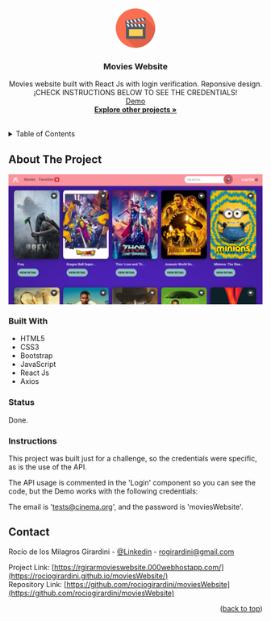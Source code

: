 <div id="top"></div>

<!-- PROJECT LOGO -->
<br />
<div align="center">
  <a href="https://github.com/rociogirardini/moviesWebsite/">
    <img src="./public/moviesWebsite_logo.png" alt="Logo" height="80">
  </a>

<h3 align="center">Movies Website</h3>

  <p align="center">
    Movies website built with React Js with login verification. Reponsive design.
    <br />
    ¡CHECK INSTRUCTIONS BELOW TO SEE THE CREDENTIALS!
    <br />
    <a href="https://rgirarmovieswebsite.000webhostapp.com/">Demo</a>
    <br />
    <a href="https://github.com/rociogirardini/"><strong>Explore other projects »</strong></a>
    <br />
    <br />
  </p>
</div>

<!-- TABLE OF CONTENTS -->
<details>
  <summary>Table of Contents</summary>
  <ol>
    <li>
      <a href="#about-the-project">About The Project</a>
      <ul>
        <li><a href="#built-with">Built With</a></li>
        <li><a href="#status">Status</a></li>
        <li><a href="#Instructions">Instructions</a></li>
      </ul>
    </li>
    <li><a href="#contact">Contact</a></li>
  </ol>
</details>

<!-- ABOUT THE PROJECT -->
## About The Project

<img src="./public/demo.png" alt="Project preview" align="center">



### Built With

* HTML5
* CSS3
* Bootstrap
* JavaScript
* React Js
* Axios

### Status

Done.

### Instructions

This project was built just for a challenge, so the credentials were specific, as is the use of the API.

The API usage is commented in the 'Login' component so you can see the code, but the Demo works with the following credentials:

The email is 'tests@cinema.org', and the password is 'moviesWebsite'.

<!-- CONTACT -->
## Contact

Rocío de los Milagros Girardini - [@Linkedin](https://www.linkedin.com/in/rocio-girardini/) - rogirardini@gmail.com

Project Link: [https://rgirarmovieswebsite.000webhostapp.com/](https://rociogirardini.github.io/moviesWebsite/)
<br />
Repository Link: [https://github.com/rociogirardini/moviesWebsite](https://github.com/rociogirardini/moviesWebsite)

<p align="right">(<a href="#top">back to top</a>)</p>
